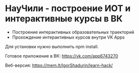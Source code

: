 # НауЧили - построение ИОТ и интерактивные курсы в ВК 

* Построение интерактивных образовательных траекторий
* Прохождение интерактивных курсов внутри VK Apps

Для установки нужно выполнить npm install.

Готовое приложение в ВК: https://vk.com/app6743270

Веб-версия: https://mem.lt/IgorShadurin/learn-hack/